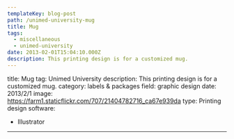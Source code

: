 ```yaml
---
templateKey: blog-post
path: /unimed-university-mug
title: Mug
tags:
  - miscellaneous
  - unimed-university
date: 2013-02-01T15:04:10.000Z
description: This printing design is for a customized mug.
---
```


title: Mug
tag: Unimed University
description: This printing design is for a customized mug.
category: labels & packages
field: graphic design
date: 2013/2/1
image: https://farm1.staticflickr.com/707/21404782716_ca67e939da
type: Printing design
software:
- Illustrator
---
